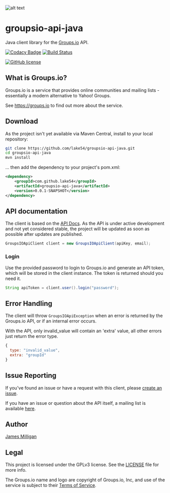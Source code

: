 ![alt text](https://groups.io/img/logofull.png "Groups.io logo")
# groupsio-api-java
Java client library for the [Groups.io](https://groups.io) API.

[![Codacy Badge](https://api.codacy.com/project/badge/Grade/20f576734d04430bb3c90bf7ce7c119f)](https://www.codacy.com/app/james/groupsio-api-java?utm_source=github.com&utm_medium=referral&utm_content=lake54/groupsio-api-java&utm_campaign=badger)
[![Build Status](https://travis-ci.org/lake54/groupsio-api-java.svg?branch=master)](https://travis-ci.org/lake54/groupsio-api-java)

[![GitHub license](https://img.shields.io/badge/license-AGPL-blue.svg)](https://raw.githubusercontent.com/lake54/groupsio-api-java/master/LICENSE)

## What is Groups.io?
Groups.io is a service that provides online communities and mailing lists - essentially a modern alternative to Yahoo! Groups.

See https://groups.io to find out more about the service.

## Download
As the project isn't yet available via Maven Central, install to your local repository:
```bash
git clone https://github.com/lake54/groupsio-api-java.git
cd groupsio-api-java
mvn install
```
... then add the dependency to your project's pom.xml:
```xml
<dependency>
    <groupId>com.github.lake54</groupId>
    <artifactId>groupsio-api-java</artifactId>
    <version>0.0.1-SNAPSHOT</version>
</dependency>
```

## API documentation
The client is based on the [API Docs](https://groups.io/static/api). As the API is under active development and not yet considered stable, the project will be updated as soon as possible after updates are published.

```java
GroupsIOApiClient client = new GroupsIOApiClient(apiKey, email);
```

### Login
Use the provided password to login to Groups.io and generate an API token, which will be stored in the client instance. The token is returned should you need it.

```java
String apiToken = client.user().login("password");
```

## Error Handling
The client will throw `GroupsIOApiException` when an error is returned by the Groups.io API, or if an internal error occurs.

With the API, only invalid_value will contain an 'extra' value, all other errors just return the error type.
```javascript
{
  type: "invalid_value",
  extra: "groupId"
}
```

## Issue Reporting
If you've found an issue or have a request with this client, please [create an issue](https://github.com/lake54/groupsio-api-java/issues/new).

If you have an issue or question about the API itself, a mailing list is available [here](https://beta.groups.io/g/api).

## Author
[James Milligan](https://github.com/lake54)

## Legal
This project is licensed under the GPLv3 license. See the [LICENSE](LICENSE) file for more info.

The Groups.io name and logo are copyright of Groups.io, Inc, and use of the service is subject to their [Terms of Service](https://groups.io/static/tos).
